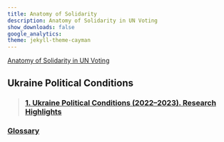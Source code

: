 ```yaml
---
title: Anatomy of Solidarity
description: Anatomy of Solidarity in UN Voting
show_downloads: false
google_analytics:
theme: jekyll-theme-cayman
---
```

[Anatomy of Solidarity in UN Voting](https://sobolsky.github.io/un)
## Ukraine Political Conditions
> ### [1. Ukraine Political Conditions (2022–2023). Research Highlights](./01)

### [Glossary](https://sobolsky.github.io/un/glossary)
